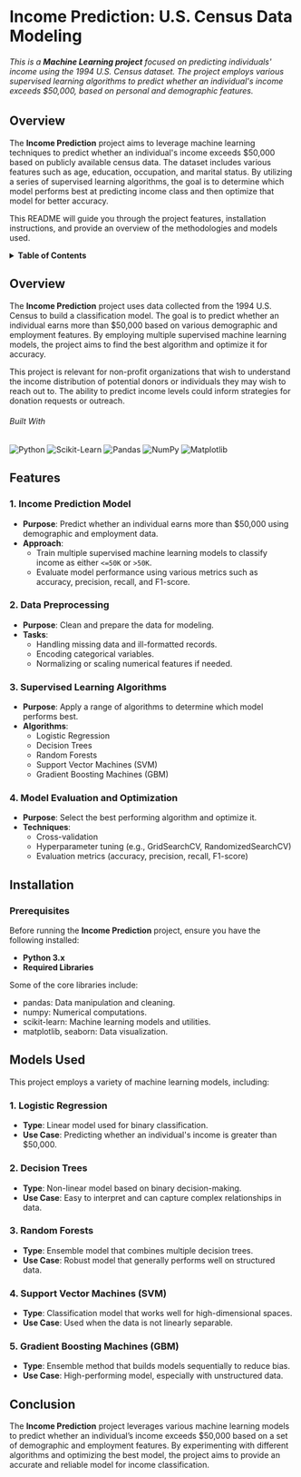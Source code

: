 # Income Prediction: U.S. Census Data Modeling

###### This is a **Machine Learning project** focused on predicting individuals' income using the 1994 U.S. Census dataset. The project employs various supervised learning algorithms to predict whether an individual's income exceeds $50,000, based on personal and demographic features.

## Overview

The **Income Prediction** project aims to leverage machine learning techniques to predict whether an individual's income exceeds $50,000 based on publicly available census data. The dataset includes various features such as age, education, occupation, and marital status. By utilizing a series of supervised learning algorithms, the goal is to determine which model performs best at predicting income class and then optimize that model for better accuracy.

This README will guide you through the project features, installation instructions, and provide an overview of the methodologies and models used.

<details>
  <summary><b>Table of Contents</b></summary>
  <ol>
    <li><a href="#overview">Overview</a></li>
    <li><a href="#features">Features</a></li>
    <li><a href="#installation">Installation</a></li>
    <li><a href="#Models">Models</a></li>
  </ol>
</details>

## Overview

The **Income Prediction** project uses data collected from the 1994 U.S. Census to build a classification model. The goal is to predict whether an individual earns more than $50,000 based on various demographic and employment features. By employing multiple supervised machine learning models, the project aims to find the best algorithm and optimize it for accuracy.

This project is relevant for non-profit organizations that wish to understand the income distribution of potential donors or individuals they may wish to reach out to. The ability to predict income levels could inform strategies for donation requests or outreach.

###### Built With

![Python](https://img.shields.io/badge/Python-FFD43B?style=for-the-badge&logo=python&logoColor=blue) ![Scikit-Learn](https://img.shields.io/badge/scikit-learn-F7931E?style=for-the-badge&logo=scikit-learn&logoColor=white) ![Pandas](https://img.shields.io/badge/Pandas-150458?style=for-the-badge&logo=pandas&logoColor=white) ![NumPy](https://img.shields.io/badge/NumPy-777BB4?style=for-the-badge&logo=numpy&logoColor=white) ![Matplotlib](https://img.shields.io/badge/Matplotlib-2C6BB0?style=for-the-badge&logo=matplotlib&logoColor=white)

## Features

### 1. **Income Prediction Model**

- **Purpose**: Predict whether an individual earns more than $50,000 using demographic and employment data.
- **Approach**:
  - Train multiple supervised machine learning models to classify income as either `<=50K` or `>50K`.
  - Evaluate model performance using various metrics such as accuracy, precision, recall, and F1-score.

### 2. **Data Preprocessing**

- **Purpose**: Clean and prepare the data for modeling.
- **Tasks**:
  - Handling missing data and ill-formatted records.
  - Encoding categorical variables.
  - Normalizing or scaling numerical features if needed.

### 3. **Supervised Learning Algorithms**

- **Purpose**: Apply a range of algorithms to determine which model performs best.
- **Algorithms**:
  - Logistic Regression
  - Decision Trees
  - Random Forests
  - Support Vector Machines (SVM)
  - Gradient Boosting Machines (GBM)

### 4. **Model Evaluation and Optimization**

- **Purpose**: Select the best performing algorithm and optimize it.
- **Techniques**:
  - Cross-validation
  - Hyperparameter tuning (e.g., GridSearchCV, RandomizedSearchCV)
  - Evaluation metrics (accuracy, precision, recall, F1-score)

## Installation

### Prerequisites

Before running the **Income Prediction** project, ensure you have the following installed:

- **Python 3.x**
- **Required Libraries**

Some of the core libraries include:

- pandas: Data manipulation and cleaning.
- numpy: Numerical computations.
- scikit-learn: Machine learning models and utilities.
- matplotlib, seaborn: Data visualization.

## Models Used

This project employs a variety of machine learning models, including:

### 1. Logistic Regression

- **Type**: Linear model used for binary classification.
- **Use Case**: Predicting whether an individual's income is greater than $50,000.

### 2. Decision Trees

- **Type**: Non-linear model based on binary decision-making.
- **Use Case**: Easy to interpret and can capture complex relationships in data.

### 3. Random Forests

- **Type**: Ensemble model that combines multiple decision trees.
- **Use Case**: Robust model that generally performs well on structured data.

### 4. Support Vector Machines (SVM)

- **Type**: Classification model that works well for high-dimensional spaces.
- **Use Case**: Used when the data is not linearly separable.

### 5. Gradient Boosting Machines (GBM)

- **Type**: Ensemble method that builds models sequentially to reduce bias.
- **Use Case**: High-performing model, especially with unstructured data.

## Conclusion

The **Income Prediction** project leverages various machine learning models to predict whether an individual’s income exceeds $50,000 based on a set of demographic and employment features. By experimenting with different algorithms and optimizing the best model, the project aims to provide an accurate and reliable model for income classification.
